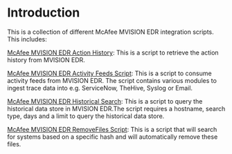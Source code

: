# Introduction

This is a collection of different McAfee MVISION EDR integration scripts. This includes:

[McAfee MVISION EDR Action History](action-history):
This is a script to retrieve the action history from MVISION EDR.

[McAfee MVISION EDR Activity Feeds Script](activity-feeds): 
This is a script to consume activity feeds from MVISION EDR.
The script contains various modules to ingest trace data into e.g. ServiceNow, TheHive, Syslog or Email.

[McAfee MVISION EDR Historical Search](history-search):
This is a script to query the historical data store in MVISION EDR.The script requires a hostname, search type, days and a limit to query the historical data store.

[McAfee MVISION EDR RemoveFiles Script](remove-file): 
This is a script that will search for systems based on a specific hash and will automatically remove these files.